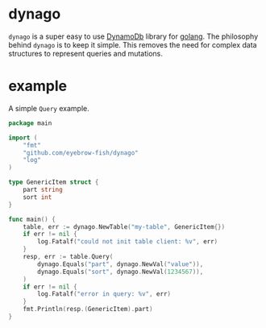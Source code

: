 # dynago

`dynago` is a super easy to use [DynamoDb](https://aws.amazon.com/dynamodb) library for [golang](https://golang.org).
The philosophy behind `dynago` is to keep it simple. This removes the need for complex data structures to represent
queries and mutations.

# example

A simple `Query` example.

```go
package main

import (
    "fmt"
    "github.com/eyebrow-fish/dynago"
    "log"
)

type GenericItem struct {
    part string
    sort int
}

func main() {
    table, err := dynago.NewTable("my-table", GenericItem{})
    if err != nil {
        log.Fatalf("could not init table client: %v", err)
    }
    resp, err := table.Query(
        dynago.Equals("part", dynago.NewVal("value")),
        dynago.Equals("sort", dynago.NewVal(1234567)),
    )
    if err != nil {
        log.Fatalf("error in query: %v", err)
    }
    fmt.Println(resp.(GenericItem).part)
}
```
